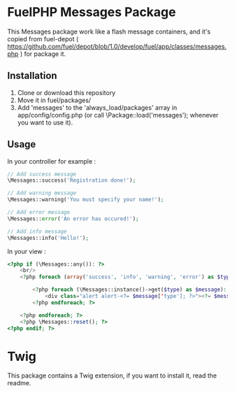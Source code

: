 # FuelPHP Messages Package

This Messages package work like a flash message containers, and it's copied from fuel-depot ( https://github.com/fuel/depot/blob/1.0/develop/fuel/app/classes/messages.php ) for package it.

## Installation

1. Clone or download this repository
2. Move it in fuel/packages/
3. Add 'messages' to the 'always_load/packages' array in app/config/config.php (or call \Package::load('messages'); whenever you want to use it).


## Usage

In your controller for example :

```php
// Add success message
\Messages::success('Registration done!');

// Add warning message
\Messages::warning('You must specify your name!');

// Add error message
\Messages::error('An error has occured!');

// Add info message
\Messages::info('Hello!');
```

In your view :

```php
<?php if (\Messages::any()): ?>
    <br/>
    <?php foreach (array('success', 'info', 'warning', 'error') as $type): ?>

        <?php foreach (\Messages::instance()->get($type) as $message): ?>
            <div class="alert alert-<?= $message['type']; ?>"><?= $message['body']; ?></div>
        <?php endforeach; ?>

    <?php endforeach; ?>
    <?php \Messages::reset(); ?>
<?php endif; ?>
```

# Twig

This package contains a Twig extension, if you want to install it, read the readme.
